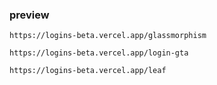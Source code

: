 ### preview
```
https://logins-beta.vercel.app/glassmorphism
```
```
https://logins-beta.vercel.app/login-gta
```
```
https://logins-beta.vercel.app/leaf
```
